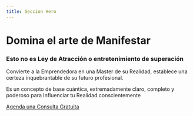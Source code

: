 ```yaml
---
title: Seccion Hero
---
```

# Domina el arte de Manifestar

### Esto no es Ley de Atracción o entretenimiento de superación

Convierte a la Emprendedora en una Master de su Realidad, establece una certeza inquebrantable de su futuro profesional. 

Es un concepto de base cuántica, extremadamente claro, completo y poderoso para Influenciar tu Realidad conscientemente

[Agenda una Consulta Gratuita](<>)